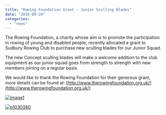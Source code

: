 ```yaml
---
title: "Rowing Foundation Grant - Junior Sculling Blades"
date: "2016-09-24"
categories:
  - "news"
---
```


The Rowing Foundation, a charity whose aim is to promote the participation in rowing of young and disabled people, recently allocated a grant to Sudbury Rowing Club to purchase new sculling blades for our Junior Squad.

The new Concept sculling blades will make a welcome addition to the club equipment as our junior squad goes from strength to strength with new members joining on a regular basis.

We would like to thank the Rowing Foundation for their generous grant, more details can be found at: [http://www.therowingfoundation.org.uk/](http://www.therowingfoundation.org.uk/)

[![image1](/assets/news/images/image1.jpg)](http://sudburyrowingclub.org.uk/wp-content/uploads/2016/09/image1.jpg)

[![p1030380](/assets/news/images/P1030380-1024x576.jpg)](http://sudburyrowingclub.org.uk/wp-content/uploads/2016/09/P1030380.jpg)

